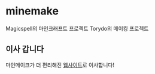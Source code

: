 # minemake
Magicspell의 마인크래프트 프로젝트 Torydo의 메이킹 프로젝트  
## 이사 갑니다
마인메이크가 더 편리해진 [웹사이트](https://sites.google.com/view/minemake)로 이사합니다!
